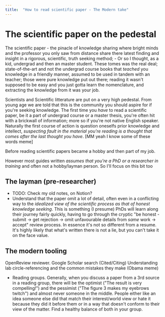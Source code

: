 ```yaml
---
title:  "How to read scientific paper - The Modern take"
---
```


# The scientific paper on the pedestal
The scientific paper - the pinacle of knowledge sharing where bright minds and the professor you only saw from distance share there latest finding and insight in a rigorous, scientific, truth seeking method; - Or so I thought, as a kid, undergrad and then an master student. These tomes was the real deal; state-of-the-art and not the undergrad course books that _teached_ you knowledge in a friendly manner, assumed to be used in tandem with an teacher; those were pure knowledge put out there; reading it wasn't supposed to be easy and you just gotta learn the nomenclature, and extracting the knowledge from it was your job.

Scientists and Scientific litterature are put on a very high pedestal. From young age we are told that this is the community you should aspire for if you're seeking knowledge. The first time you _have_ to read a scientific paper, be it a part of undergrad course or a master thesis, you're often hit with a brickwall of information; more so if you're not native English speaker. Naturally the first course of action is question oneselfs prior knowledge and intellect, _suspecting fault in the material you're reading is a thought that comes after the last thought you have_.
[MM yeah I know some of these words meme]

Before reading scientific papers became a hobby and then part of my job.

However most guides written _assumes that you're a PhD or a researcher in training_ and often not a hobby/layman person. So I'll focus on this bit too

## The layman (pre-researcher)
* TODO: Check my old notes, on Notion?
* Understand that the paper omit a lot of detail, often even in a conflicting way to the _idealized view of the scientific process as that of honest knowledge seeking_. This is something (I presume) PhDs will learn along their journey fairly quickly, having to go through the cryptic "be honest - submit -> get rejection -> omit unfavourable details from _same_ work -> accept" review process. In essence it's not so different from a resume. It's highly likely that what's written there is not a lie, but you can't take it on the face value.


## The modern tooling
OpenReview reviewer.
Google Scholar search (Cited/Citing)
Understanding lab circle-referencing and the common mistakes they make (Obama meme)
* Reading groups. Generally, when you discuss a paper from a 3rd source in a reading group, there will be the optimist ("The result is very compelling!") and the pessimist ("The figure 3 makes my eyebrows twitch") and almost never someone in the middle. People either like an idea someone else did that match their interest/world view or hate it because they did it before them or in a way that doesn't conform to their view of the matter. Find a healthy balance of both in your group.